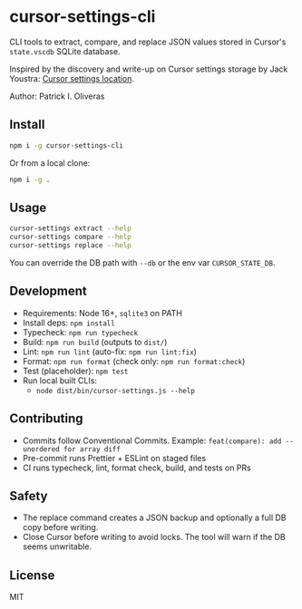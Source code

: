 # cursor-settings-cli

CLI tools to extract, compare, and replace JSON values stored in Cursor's `state.vscdb` SQLite database.

Inspired by the discovery and write-up on Cursor settings storage by Jack Youstra: [Cursor settings location](https://www.jackyoustra.com/blog/cursor-settings-location).

Author: Patrick I. Oliveras

## Install

```bash
npm i -g cursor-settings-cli
```

Or from a local clone:

```bash
npm i -g .
```

## Usage

```bash
cursor-settings extract --help
cursor-settings compare --help
cursor-settings replace --help
```

You can override the DB path with `--db` or the env var `CURSOR_STATE_DB`.

## Development

- Requirements: Node 16+, `sqlite3` on PATH
- Install deps: `npm install`
- Typecheck: `npm run typecheck`
- Build: `npm run build` (outputs to `dist/`)
- Lint: `npm run lint` (auto-fix: `npm run lint:fix`)
- Format: `npm run format` (check only: `npm run format:check`)
- Test (placeholder): `npm test`
- Run local built CLIs:
  - `node dist/bin/cursor-settings.js --help`

## Contributing

- Commits follow Conventional Commits. Example: `feat(compare): add --unordered for array diff`
- Pre-commit runs Prettier + ESLint on staged files
- CI runs typecheck, lint, format check, build, and tests on PRs

## Safety

- The replace command creates a JSON backup and optionally a full DB copy before writing.
- Close Cursor before writing to avoid locks. The tool will warn if the DB seems unwritable.

## License

MIT
